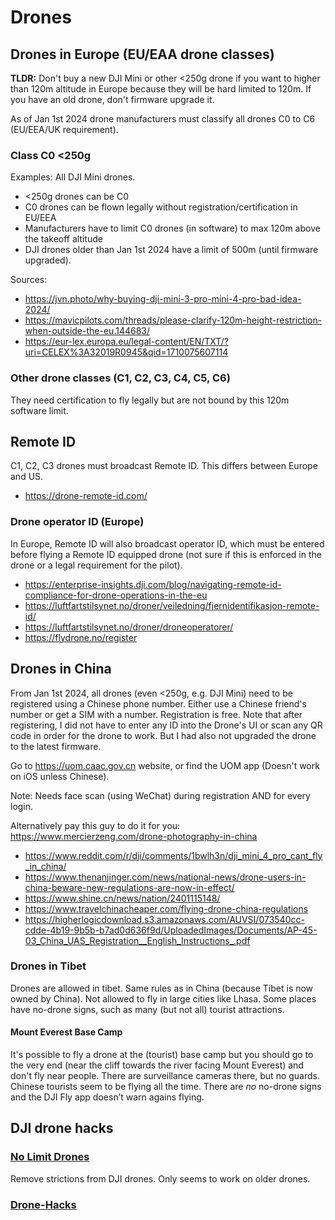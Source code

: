 # Drones

## Drones in Europe (EU/EAA drone classes)

**TLDR:** Don't buy a new DJI Mini or other <250g drone if you want to higher than 120m altitude in Europe because they will be hard limited to 120m. If you have an old drone, don't firmware upgrade it.

As of Jan 1st 2024 drone manufacturers must classify all drones C0 to C6 (EU/EEA/UK requirement).

### Class C0 <250g

Examples: All DJI Mini drones.

- <250g drones can be C0
- C0 drones can be flown legally without registration/certification in EU/EEA
- Manufacturers have to limit C0 drones (in software) to max 120m above the takeoff altitude
- DJI drones older than Jan 1st 2024 have a limit of 500m (until firmware upgraded).

Sources:
- https://jvn.photo/why-buying-dji-mini-3-pro-mini-4-pro-bad-idea-2024/
- https://mavicpilots.com/threads/please-clarify-120m-height-restriction-when-outside-the-eu.144683/
- https://eur-lex.europa.eu/legal-content/EN/TXT/?uri=CELEX%3A32019R0945&qid=1710075607114

### Other drone classes (C1, C2, C3, C4, C5, C6)

They need certification to fly legally but are not bound by this 120m software limit.

## Remote ID

C1, C2, C3 drones must broadcast Remote ID. This differs between Europe and US.

- https://drone-remote-id.com/

### Drone operator ID (Europe)

In Europe, Remote ID will also broadcast operator ID, which must be entered before flying a Remote ID equipped drone (not sure if this is enforced in the drone or a legal requirement for the pilot).

- https://enterprise-insights.dji.com/blog/navigating-remote-id-compliance-for-drone-operations-in-the-eu
- https://luftfartstilsynet.no/droner/veiledning/fjernidentifikasjon-remote-id/
- https://luftfartstilsynet.no/droner/droneoperatorer/
- https://flydrone.no/register

## Drones in China

From Jan 1st 2024, all drones (even <250g, e.g. DJI Mini) need to be registered using a Chinese phone number. Either use a Chinese friend's number or get a SIM with a number. Registration is free. Note that after registering, I did not have to enter any ID into the Drone's UI or scan any QR code in order for the drone to work. But I had also not upgraded the drone to the latest firmware.

Go to https://uom.caac.gov.cn website, or find the UOM app (Doesn't work on iOS unless Chinese).

Note: Needs face scan (using WeChat) during registration AND for every login.

Alternatively pay this guy to do it for you: https://www.mercierzeng.com/drone-photography-in-china

- https://www.reddit.com/r/dji/comments/1bwlh3n/dji_mini_4_pro_cant_fly_in_china/
- https://www.thenanjinger.com/news/national-news/drone-users-in-china-beware-new-regulations-are-now-in-effect/
- https://www.shine.cn/news/nation/2401115148/
- https://www.travelchinacheaper.com/flying-drone-china-regulations
- https://higherlogicdownload.s3.amazonaws.com/AUVSI/073540cc-cdde-4b19-9b5b-b7ad0d636f9d/UploadedImages/Documents/AP-45-03_China_UAS_Registration__English_Instructions_.pdf

### Drones in Tibet

Drones are allowed in tibet. Same rules as in China (because Tibet is now owned by China). Not allowed to fly in large cities like Lhasa. Some places have no-drone signs, such as many (but not all) tourist attractions.

#### Mount Everest Base Camp

It's possible to fly a drone at the (tourist) base camp but you should go to the very end (near the cliff towards the river facing Mount Everest) and don't fly near people. There are surveillance cameras there, but no guards. Chinese tourists seem to be flying all the time. There are *no* no-drone signs and the DJI Fly app doesn’t warn agains flying.

## DJI drone hacks

### [No Limit Drones](https://nolimitdronez.com/)

Remove strictions from DJI drones. Only seems to work on older drones.

### [Drone-Hacks](https://drone-hacks.com/)
